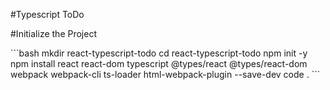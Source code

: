 #Typescript ToDo

#Initialize the Project

\`\`\`bash
mkdir react-typescript-todo
cd react-typescript-todo
npm init -y
npm install react react-dom typescript @types/react @types/react-dom webpack webpack-cli ts-loader html-webpack-plugin --save-dev
code .
\`\`\`
